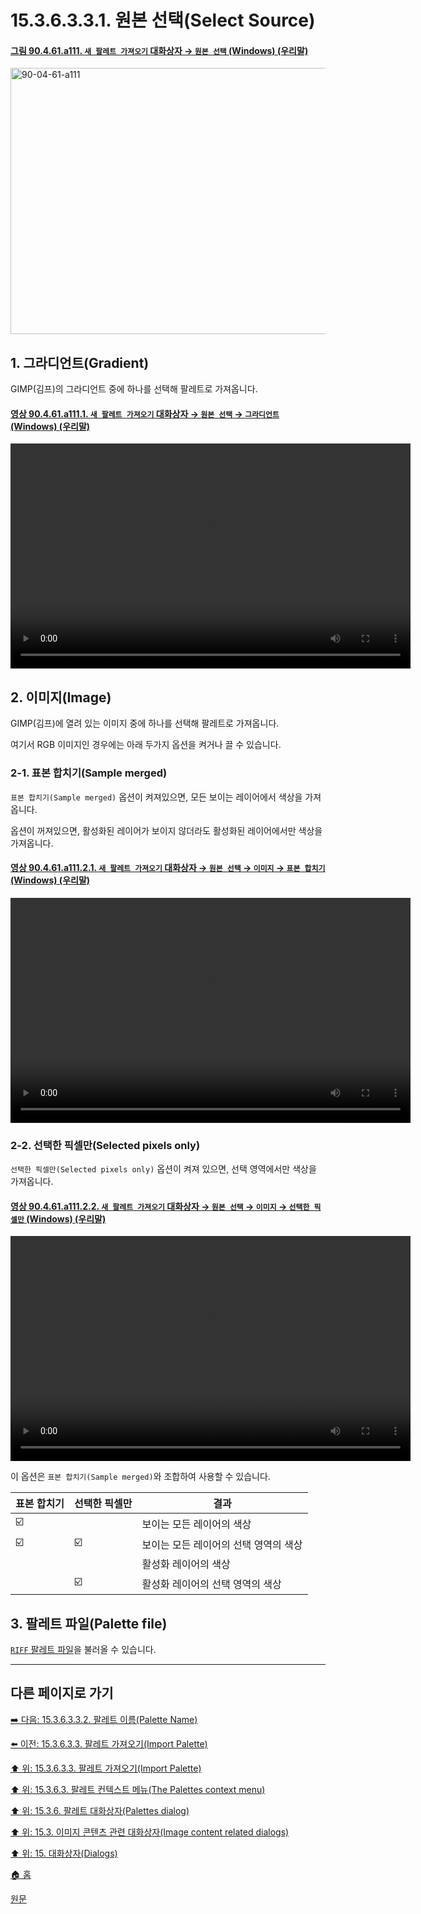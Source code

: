 # 15.3.6.3.3.1. 원본 선택(Select Source)

<a id="90-04-61-a111"></a>

#### [그림 90.4.61.a111. `새 팔레트 가져오기` 대화상자 → `원본 선택` (Windows) (우리말)](./90-04-0061-import_a_new_palette.md#90-04-61-a111)
<img width="532" height="426" alt="90-04-61-a111" src="https://github.com/user-attachments/assets/bee860e7-78a4-4e1a-8b0a-9065a7b51d26" />

<a id="15-03-06-03-03-01-s1"></a>

## 1. 그라디언트(Gradient)
GIMP(김프)의 그라디언트 중에 하나를 선택해 팔레트로 가져옵니다.

<a id="90-04-61-a111-01"></a>

#### [영상 90.4.61.a111.1. `새 팔레트 가져오기` 대화상자 → `원본 선택` → `그라디언트` (Windows) (우리말)](./90-04-0061-import_a_new_palette.md#90-04-61-a111-01)
<video controls="controls" width="640" height="360" src="https://github.com/user-attachments/assets/97e4729f-d396-4e7c-8e84-abc120a3ff3f"></video>

<a id="15-03-06-03-03-01-s2"></a>

## 2. 이미지(Image)
GIMP(김프)에 열려 있는 이미지 중에 하나를 선택해 팔레트로 가져옵니다.

여기서 RGB 이미지인 경우에는 아래 두가지 옵션을 켜거나 끌 수 있습니다.

<a id="15-03-06-03-03-01-s2-01"></a>

### 2-1. 표본 합치기(Sample merged)
`표본 합치기(Sample merged)` 옵션이 켜져있으면, 모든 보이는 레이어에서 색상을 가져옵니다.

옵션이 꺼져있으면, 활성화된 레이어가 보이지 않더라도 활성화된 레이어에서만 색상을 가져옵니다. 

<a id="90-04-61-a111-02-01"></a>

#### [영상 90.4.61.a111.2.1. `새 팔레트 가져오기` 대화상자 → `원본 선택` → `이미지` → `표본 합치기` (Windows) (우리말)](./90-04-0061-import_a_new_palette.md#90-04-61-a111-02-01)
<video controls="controls" width="640" height="360" src="https://github.com/user-attachments/assets/71b6b1d1-7091-4b1f-96a4-f2d8b0509d80"></video>

<a id="15-03-06-03-03-01-s2-02"></a>

### 2-2. 선택한 픽셀만(Selected pixels only)
`선택한 픽셀만(Selected pixels only)` 옵션이 켜져 있으면, 선택 영역에서만 색상을 가져옵니다.

<a id="90-04-61-a111-02-02"></a>

#### [영상 90.4.61.a111.2.2. `새 팔레트 가져오기` 대화상자 → `원본 선택` → `이미지` → `선택한 픽셀만` (Windows) (우리말)](./90-04-0061-import_a_new_palette.md#90-04-61-a111-02-02)
<video controls="controls" width="640" height="360" src="https://github.com/user-attachments/assets/6d01db78-5369-4021-b754-13d85a1eff13"></video>

이 옵션은 `표본 합치기(Sample merged)`와 조합하여 사용할 수 있습니다.

|표본 합치기|선택한 픽셀만|결과|
|---|---|---|
|☑️||보이는 모든 레이어의 색상|
|☑️|☑️|보이는 모든 레이어의 선택 영역의 색상|
|||활성화 레이어의 색상|
||☑️|활성화 레이어의 선택 영역의 색상|

<a id="15-03-06-03-03-01-s3"></a>

## 3. 팔레트 파일(Palette file)
[`RIFF` 팔레트 파일](./19-glossaryx-riff.md)을 불러올 수 있습니다.

***

## 다른 페이지로 가기

[➡️ 다음: 15.3.6.3.3.2. 팔레트 이름(Palette Name)](./15-03-06-03-03-02-palette_name.md)

[⬅️ 이전: 15.3.6.3.3. 팔레트 가져오기(Import Palette)](./15-03-06-03-03-00-import_palette.md)

[⬆️ 위: 15.3.6.3.3. 팔레트 가져오기(Import Palette)](./15-03-06-03-03-00-import_palette.md)

[⬆️ 위: 15.3.6.3. 팔레트 컨텍스트 메뉴(The Palettes context menu)](./15-03-06-03-00-the_palettes_context_menu.md)

[⬆️ 위: 15.3.6. 팔레트 대화상자(Palettes dialog)](./15-03-06-00-palettes_dialog.md)

[⬆️ 위: 15.3. 이미지 콘텐츠 관련 대화상자(Image content related dialogs)](./15-03-00-image-content-related-dialogs.md)

[⬆️ 위: 15. 대화상자(Dialogs)](./15-00-dialogs.md)

[🏠 홈](./00-home.md)

[원문](https://docs.gimp.org/2.10/ko/gimp-palette-dialog.html#gimp-concepts-palettes-menu)